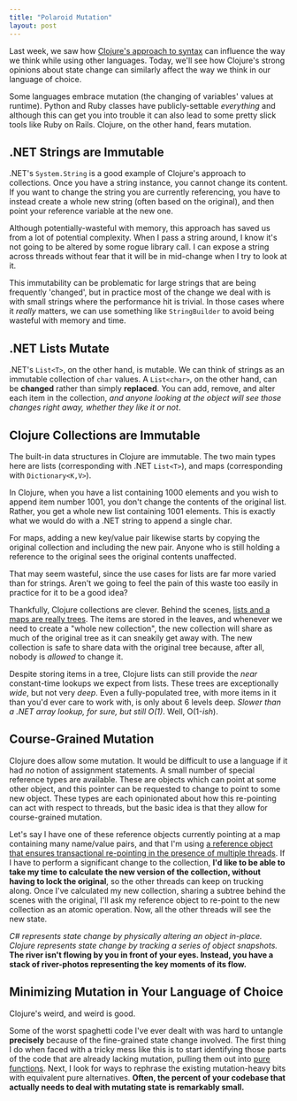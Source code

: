 ```yaml
---
title: "Polaroid Mutation"
layout: post
---
```



Last week, we saw how <a href="http://patrick.lioi.net/2011/12/16/clojures-world-view/">Clojure's approach to syntax</a> can influence the way we think while using other languages.  Today, we'll see how Clojure's strong opinions about state change can similarly affect the way we think in our language of choice.

Some languages embrace mutation (the changing of variables' values at runtime).  Python and Ruby classes have publicly-settable *everything* and although this can get you into trouble it can also lead to some pretty slick tools like Ruby on Rails.  Clojure, on the other hand, fears mutation.

## .NET Strings are Immutable

.NET's `System.String` is a good example of Clojure's approach to collections.  Once you have a string instance, you cannot change its content.  If you want to change the string you are currently referencing, you have to instead create a whole new string (often based on the original), and then point your reference variable at the new one.

Although potentially-wasteful with memory, this approach has saved us from a lot of potential complexity.  When I pass a string around, I know it's not going to be altered by some rogue library call.  I can expose a string across threads without fear that it will be in mid-change when I try to look at it.

This immutability can be problematic for large strings that are being frequently 'changed', but in practice most of the change we deal with is with small strings where the performance hit is trivial.  In those cases where it *really* matters, we can use something like `StringBuilder` to avoid being wasteful with memory and time.

## .NET Lists Mutate

.NET's `List<T>`, on the other hand, is mutable.  We can think of strings as an immutable collection of `char` values.  A `List<char>`, on the other hand, can be **changed** rather than simply **replaced**.  You can add, remove, and alter each item in the collection, *and anyone looking at the object will see those changes right away, whether they like it or not*.

## Clojure Collections are Immutable

The built-in data structures in Clojure are immutable.  The two main types here are lists (corresponding with .NET `List<T>`), and maps (corresponding with `Dictionary<K,V>`).

In Clojure, when you have a list containing 1000 elements and you wish to append item number 1001, you don't change the contents of the original list.  Rather, you get a whole new list containing 1001 elements.  This is exactly what we would do with a .NET string to append a single char.

For maps, adding a new key/value pair likewise starts by copying the original collection and including the new pair.  Anyone who is still holding a reference to the original sees the original contents unaffected.

That may seem wasteful, since the use cases for lists are far more varied than for strings.  Aren't we going to feel the pain of this waste too easily in practice for it to be a good idea?

Thankfully, Clojure collections are clever.  Behind the scenes, <a href="http://blog.higher-order.net/2009/02/01/understanding-clojures-persistentvector-implementation">lists and a maps are really trees</a>.  The items are stored in the leaves, and whenever we need to create a "whole new collection", the new collection will share as much of the original tree as it can sneakily get away with.  The new collection is safe to share data with the original tree because, after all, nobody is *allowed* to change it.

Despite storing items in a tree, Clojure lists can still provide the *near* constant-time lookups we expect from lists.  These trees are exceptionally *wide*, but not very *deep*.  Even a fully-populated tree, with more items in it than you'd ever care to work with, is only about 6 levels deep.  *Slower than a .NET array lookup, for sure, but still O(1)*.  Well, O(1-*ish*).

## Course-Grained Mutation

Clojure does allow some mutation.  It would be difficult to use a language if it had *no* notion of assignment statements.  A small number of special reference types are available.  These are objects which can point at some other object, and this pointer can be requested to change to point to some new object.  These types are each opinionated about how this re-pointing can act with respect to threads, but the basic idea is that they allow for course-grained mutation.

Let's say I have one of these reference objects currently pointing at a map containing many name/value pairs, and that I'm using <a href="http://clojure.org/refs">a reference object that ensures transactional re-pointing in the presence of multiple threads</a>.  If I have to perform a significant change to the collection, **I'd like to be able to take my time to calculate the new version of the collection, without having to lock the original**, so the other threads can keep on trucking along.  Once I've calculated my new collection, sharing a subtree behind the scenes with the original, I'll ask my reference object to re-point to the new collection as an atomic operation.  Now, all the other threads will see the new state.

*C# represents state change by physically altering an object in-place.  Clojure represents state change by tracking a series of object snapshots.*  **The river isn't flowing by you in front of your eyes.  Instead, you have a stack of river-photos representing the key moments of its flow.**

## Minimizing Mutation in Your Language of Choice

Clojure's weird, and weird is good.

Some of the worst spaghetti code I've ever dealt with was hard to untangle **precisely** because of the fine-grained state change involved.  The first thing I do when faced with a tricky mess like this is to start identifying those parts of the code that are already lacking mutation, pulling them out into <a href="http://en.wikipedia.org/wiki/Pure_function">pure functions</a>.  Next, I look for ways to rephrase the existing mutation-heavy bits with equivalent pure alternatives.  **Often, the percent of your codebase that actually needs to deal with mutating state is remarkably small.**
